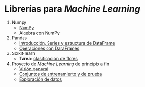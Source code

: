 # Librerías para *Machine Learning*

1. Numpy
    - [NumPy](./numpy/numpy1.ipynb)
    - [Algebra con NumPy](./numpy/numpy2_algebra.ipynb)
2. Pandas
    - [Introducción, Series y estructura de DataFrame](./pandas/pandas1.ipynb)
    - [Operaciones con DaraFrames](./pandas/pandas_dataframe_op.ipynb)
3. Scikit-learn
    - **Tarea**: [clasificación de flores](./sklearn/clasificacion_binaria_iris_t.ipynb)
4. Proyecto de *Machine Learning* de principio a fin
    - [Visión general](./end2end/e2e01_framing.ipynb)
    - [Conjuntos de entrenamiento y de prueba](./end2end/e2e02_train_test.ipynb)
    - [Exploración de datos](./end2end/e2e03_eda.ipynb.ipynb)
